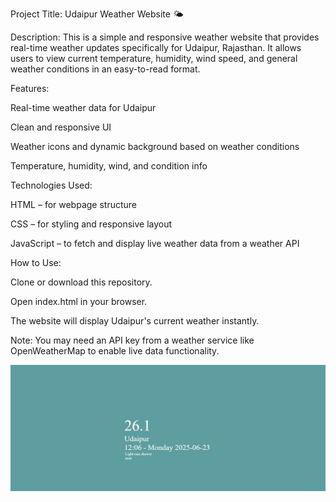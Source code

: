 Project Title: Udaipur Weather Website 🌤

Description:
This is a simple and responsive weather website that provides real-time weather updates specifically for Udaipur, Rajasthan. It allows users to view current temperature, humidity, wind speed, and general weather conditions in an easy-to-read format.

Features:

Real-time weather data for Udaipur

Clean and responsive UI

Weather icons and dynamic background based on weather conditions

Temperature, humidity, wind, and condition info

Technologies Used:

HTML – for webpage structure

CSS – for styling and responsive layout

JavaScript – to fetch and display live weather data from a weather API

How to Use:

Clone or download this repository.

Open index.html in your browser.

The website will display Udaipur's current weather instantly.

Note:
You may need an API key from a weather service like OpenWeatherMap to enable live data functionality.

![Screenshot 2025-08-22 121247](https://github.com/Priyanshiagarwal2006/Frontend-Project/blob/main/weather%20app/wea.jpg)
